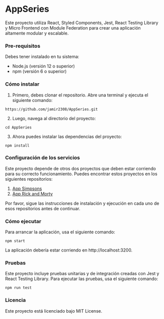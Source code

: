 # AppSeries

Este proyecto utiliza React, Styled Components, Jest, React Testing Library y Micro Frontend con Module Federation para crear una aplicación altamente modular y escalable.

### Pre-requisitos
Debes tener instalado en tu sistema:

* Node.js (versión 12 o superior)
* npm (versión 6 o superior)

### Cómo instalar
1. Primero, debes clonar el repositorio. Abre una terminal y ejecuta el siguiente comando:

```https://github.com/jamir2308/AppSeries.git```

2. Luego, navega al directorio del proyecto:

```cd AppSeries```

3. Ahora puedes instalar las dependencias del proyecto:

```npm install```

### Configuración de los servicios

Este proyecto depende de otros dos proyectos que deben estar corriendo para su correcto funcionamiento. Puedes encontrar estos proyectos en los siguientes repositorios:

1. [App Simpsons](https://github.com/jamir2308/AppSimpsons)
2. [App Rick and Morty](https://github.com/jamir2308/app-rickandmorty)

Por favor, sigue las instrucciones de instalación y ejecución en cada uno de esos repositorios antes de continuar.

### Cómo ejecutar

Para arrancar la aplicación, usa el siguiente comando:

```npm start```

La aplicación debería estar corriendo en http://localhost:3200.

### Pruebas

Este proyecto incluye pruebas unitarias y de integración creadas con Jest y React Testing Library. Para ejecutar las pruebas, usa el siguiente comando:

```npm run test```

### Licencia
Este proyecto está licenciado bajo MIT License.
